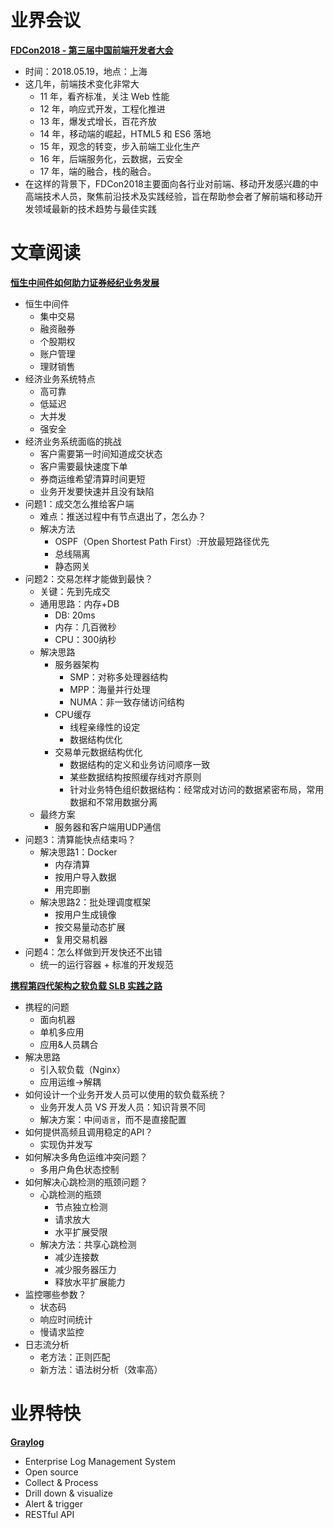 ﻿# 业界会议

[**FDCon2018 - 第三届中国前端开发者大会**](https://fdcon.topgeek.org/)
* 时间：2018.05.19，地点：上海
* 这几年，前端技术变化非常大
   * 11 年，看齐标准，关注 Web 性能
   * 12 年，响应式开发，工程化推进
   * 13 年，爆发式增长，百花齐放
   * 14 年，移动端的崛起，HTML5 和 ES6 落地
   * 15 年，观念的转变，步入前端工业化生产
   * 16 年，后端服务化，云数据，云安全
   * 17 年，端的融合，栈的融合。
* 在这样的背景下，FDCon2018主要面向各行业对前端、移动开发感兴趣的中高端技术人员，聚焦前沿技术及实践经验，旨在帮助参会者了解前端和移动开发领域最新的技术趋势与最佳实践


# 文章阅读

[**恒生中间件如何助力证券经纪业务发展**](https://ppt.geekbang.org/list/qconsh2017)
* 恒生中间件
   * 集中交易
   * 融资融券
   * 个股期权
   * 账户管理
   * 理财销售
* 经济业务系统特点
   * 高可靠
   * 低延迟
   * 大并发
   * 强安全
* 经济业务系统面临的挑战
   * 客户需要第一时间知道成交状态
   * 客户需要最快速度下单
   * 券商运维希望清算时间更短
   * 业务开发要快速并且没有缺陷
* 问题1：成交怎么推给客户端
   * 难点：推送过程中有节点退出了，怎么办？
   * 解决方法
      * OSPF（Open Shortest Path First）:开放最短路径优先
      * 总线隔离
      * 静态网关
* 问题2：交易怎样才能做到最快？
   * 关键：先到先成交
   * 通用思路：内存+DB
      * DB: 20ms
      * 内存：几百微秒
      * CPU：300纳秒
   * 解决思路
      * 服务器架构
         * SMP：对称多处理器结构
         * MPP：海量并行处理
         * NUMA：非一致存储访问结构
      * CPU缓存
         * 线程亲缘性的设定
         * 数据结构优化
      * 交易单元数据结构优化
         * 数据结构的定义和业务访问顺序一致
         * 某些数据结构按照缓存线对齐原则
         * 针对业务特色组织数据结构：经常成对访问的数据紧密布局，常用数据和不常用数据分离
   * 最终方案
      * 服务器和客户端用UDP通信
* 问题3：清算能快点结束吗？
   * 解决思路1：Docker
      * 内存清算
      * 按用户导入数据
      * 用完即删
   * 解决思路2：批处理调度框架
      * 按用户生成镜像
      * 按交易量动态扩展
      * 复用交易机器
* 问题4：怎么样做到开发快还不出错
   * 统一的运行容器 + 标准的开发规范


[**携程第四代架构之软负载 SLB 实践之路**](https://ppt.geekbang.org/list/qconsh2017)
* 携程的问题
   * 面向机器
   * 单机多应用
   * 应用&人员耦合
* 解决思路
   * 引入软负载（Nginx）
   * 应用运维->解耦
* 如何设计一个业务开发人员可以使用的软负载系统？
   * 业务开发人员 VS 开发人员：知识背景不同
   * 解决方案：中间`语言`，而不是直接配置
* 如何提供高频且调用稳定的API？
   * 实现伪并发写
* 如何解决多角色运维冲突问题？
   * 多用户角色状态控制
* 如何解决心跳检测的瓶颈问题？
   * 心跳检测的瓶颈
      * 节点独立检测
      * 请求放大
      * 水平扩展受限
   * 解决方法：共享心跳检测
      * 减少连接数
      * 减少服务器压力
      * 释放水平扩展能力
* 监控哪些参数？
   * 状态码
   * 响应时间统计
   * 慢请求监控
* 日志流分析
   * 老方法：正则匹配
   * 新方法：语法树分析（效率高）


# 业界特快

[**Graylog**](https://www.graylog.org/)
* Enterprise Log Management System
* Open source
* Collect & Process
* Drill down & visualize
* Alert & trigger
* RESTful API